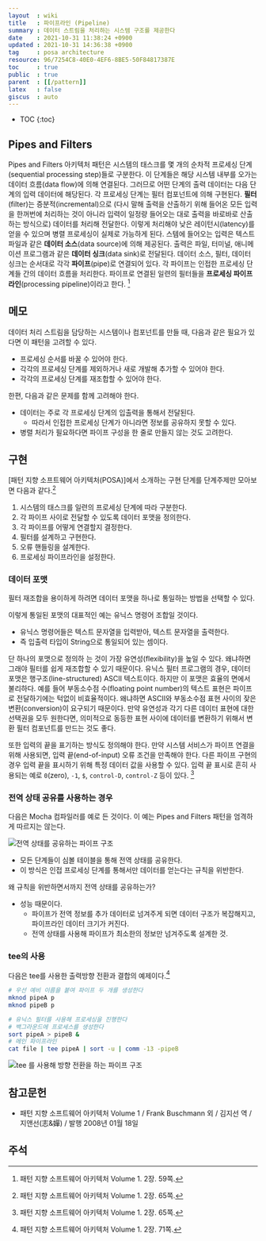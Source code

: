 ```yaml
---
layout  : wiki
title   : 파이프라인 (Pipeline)
summary : 데이터 스트림을 처리하는 시스템 구조를 제공한다
date    : 2021-10-31 11:38:24 +0900
updated : 2021-10-31 14:36:38 +0900
tag     : posa architecture
resource: 96/7254C8-40E0-4EF6-8BE5-50F84817387E
toc     : true
public  : true
parent  : [[/pattern]]
latex   : false
giscus  : auto
---
```

* TOC
{:toc}

## Pipes and Filters

>
Pipes and Filters 아키텍처 패턴은 시스템의 태스크를 몇 개의 순차적 프로세싱 단계(sequential processing step)들로 구분한다.
이 단계들은 해당 시스템 내부를 오가는 데이터 흐름(data flow)에 의해 연결된다.
그러므로 어떤 단계의 출력 데이터는 다음 단계의 입력 데이터에 해당된다.
각 프로세싱 단계는 필터 컴포넌트에 의해 구현된다.
**필터**(filter)는 증분적(incremental)으로 (다시 말해 출력을 산출하기 위해 들어온 모든 입력을 한꺼번에 처리하는 것이 아니라 입력이 일정량 들어오는 대로 출력을 바로바로 산출하는 방식으로) 데이터를 처리해 전달한다.
이렇게 처리해야 낮은 레이턴시(latency)를 얻을 수 있으며 병렬 프로세싱이 실제로 가능하게 된다.
스템에 들어오는 입력은 텍스트 파일과 같은 **데이터 소스**(data source)에 의해 제공된다.
출력은 파일, 터미널, 애니메이션 프로그램과 같은 **데이터 싱크**(data sink)로 전달된다.
데이터 소스, 필터, 데이터 싱크는 순서대로 각각 **파이프**(pipe)로 연결되어 있다.
각 파이프는 인접한 프로세싱 단계들 간의 데이터 흐름을 처리한다.
파이프로 연결된 일련의 필터들을 **프로세싱 파이프라인**(processing pipeline)이라고 한다.
[^posa-59]

## 메모

데이터 처리 스트림을 담당하는 시스템이나 컴포넌트를 만들 때, 다음과 같은 필요가 있다면 이 패턴을 고려할 수 있다.

- 프로세싱 순서를 바꿀 수 있어야 한다.
- 각각의 프로세싱 단계를 제외하거나 새로 개발해 추가할 수 있어야 한다.
- 각각의 프로세싱 단계를 재조합할 수 있어야 한다.

한편, 다음과 같은 문제를 함께 고려해야 한다.

- 데이터는 주로 각 프로세싱 단계의 입출력을 통해서 전달된다.
    - 따라서 인접한 프로세싱 단계가 아니라면 정보를 공유하지 못할 수 있다.
- 병렬 처리가 필요하다면 파이프 구성을 한 줄로 만들지 않는 것도 고려한다.

## 구현

[패턴 지향 소프트웨어 아키텍처(POSA)]에서 소개하는 구현 단계를 단계주제만 모아보면 다음과 같다.[^posa-65]

1. 시스템의 태스크를 일련의 프로세싱 단계에 따라 구분한다.
2. 각 파이프 사이로 전달할 수 있도록 데이터 포맷을 정의한다.
3. 각 파이프를 어떻게 연결할지 결정한다.
4. 필터를 설계하고 구현한다.
5. 오류 핸들링을 설계한다.
6. 프로세싱 파이프라인을 설정한다.

### 데이터 포맷

필터 재조합을 용이하게 하려면 데이터 포맷을 하나로 통일하는 방법을 선택할 수 있다.

이렇게 통일된 포맷의 대표적인 예는 유닉스 명령어 조합일 것이다.
- 유닉스 명령어들은 텍스트 문자열을 입력받아, 텍스트 문자열을 출력한다.
- 즉 입출력 타입이 String으로 통일되어 있는 셈이다.

>
단 하나의 포맷으로 정의하 는 것이 가장 유연성(flexibility)을 높일 수 있다.
왜냐하면 그래야 필터를 쉽게 재조합할 수 있기 때문이다.
유닉스 필터 프로그램의 경우, 데이터 포맷은 행구조(line-structured) ASCII 텍스트이다.
하지만 이 포맷은 효율의 면에서 불리하다.
예를 들어 부동소수점 수(floating point number)의 텍스트 표현은 파이프로 전달하기에는 턱없이 비효율적이다.
왜냐하면 ASCII와 부동소수점 표현 사이의 잦은 변환(conversion)이 요구되기 때문이다.
만약 유연성과 각기 다른 데이터 표현에 대한 선택권을 모두 원한다면,
의미적으로 동등한 표현 사이에 데이터를 변환하기 위해서 변환 필터 컴포넌트를 만드는 것도 좋다.
>
또한 입력의 끝을 표기하는 방식도 정의해야 한다.
만약 시스템 서비스가 파이프 연결을 위해 사용되면, 입력 끝(end-of-input) 오류 조건을 만족해야 한다.
다른 파이프 구현의 경우 입력 끝을 표시하기 위해 특정 데이터 값을 사용할 수 있다.
입력 끝 표시로 흔히 사용되는 예로 `0`(zero), `-1`, `$`, `control-D`, `control-Z` 등이 있다.
[^posa-65]

### 전역 상태 공유를 사용하는 경우

다음은 Mocha 컴파일러를 예로 든 것이다. 이 예는 Pipes and Filters 패턴을 엄격하게 따르지는 않는다.

![전역 상태를 공유하는 파이프 구조]( ./global-symbol-table.svg )

- 모든 단계들이 심볼 테이블을 통해 전역 상태를 공유한다.
- 이 방식은 인접 프로세싱 단계를 통해서만 데이터를 얻는다는 규칙을 위반한다.

왜 규칙을 위반하면서까지 전역 상태를 공유하는가?

- 성능 때문이다.
    - 파이프가 전역 정보를 추가 데이터로 넘겨주게 되면 데이터 구조가 복잡해지고, 파이프라인 데이터 크기가 커진다.
    - 전역 상태를 사용해 파이프가 최소한의 정보만 넘겨주도록 설계한 것.

### tee의 사용

다음은 tee를 사용한 출력방향 전환과 결합의 예제이다.[^posa-71]

```sh
# 우선 예비 이름을 붙여 파이프 두 개를 생성한다
mknod pipeA p
mknod pipeB p

# 유닉스 필터를 사용해 프로세싱을 진행한다
# 백그라운드에 프로세스를 생성한다
sort pipeA > pipeB &
# 메인 파이프라인
cat file | tee pipeA | sort -u | comm -13 -pipeB
```

![tee 를 사용해 방향 전환을 하는 파이프 구조]( ./tee.svg )


## 참고문헌

- 패턴 지향 소프트웨어 아키텍처 Volume 1 / Frank Buschmann 외 / 김지선 역 / 지앤선(志&嬋) / 발행 2008년 01월 18일

## 주석

[^posa-59]: 패턴 지향 소프트웨어 아키텍처 Volume 1. 2장. 59쪽.
[^posa-65]: 패턴 지향 소프트웨어 아키텍처 Volume 1. 2장. 65쪽.
[^posa-71]: 패턴 지향 소프트웨어 아키텍처 Volume 1. 2장. 71쪽.
